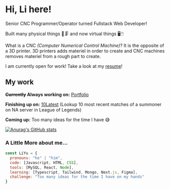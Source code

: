 
# Hi, Li here! 

Senior CNC Programmer/Operator turned Fullstack Web Developer!

Built many physical things 🔩🗜️ and now virtual things 🖥️🖱️

What is a CNC *(Computer Numerical Control Machine)*? It is the opposite of a 3D printer. 3D printers adds materiel in order to create and CNC machines removes materiel from a rough part to create.

I am currently open for work! Take a look at my [resume](https://drive.google.com/file/d/1jL8O1ts42dpjYCzN-Hl7LJAh4gLBZ_L5/view?usp=share_link)!



## My work

**~~Currently~~ Always working on:** [Portfolio](https://li-yu-development.netlify.app/)

**Finishing up on:** [10Latest](https://github.com/Gachuka/lol-summoner-stats) (Lookup 10 most recent matches of a summoner on NA server in League of Legends)

**Coming up:** Too many ideas for the time I have 😅

[![Anurag's GitHub stats](https://github-readme-stats.vercel.app/api?username=Gachuka&hide=stars&show_icons=true&theme=swift)](https://github.com/anuraghazra/github-readme-stats)



### A Little More about me...

```javascript
const LiYu = {
  pronouns: "he" | "him",
  code: [Javascript, HTML, CSS],
  tools: [MySQL, React, Node],
  learning: [Typescript, Tailwind, Mongo, Next.js, Figma],
  challenge: "Too many ideas for the time I have on my hands"
}
```
